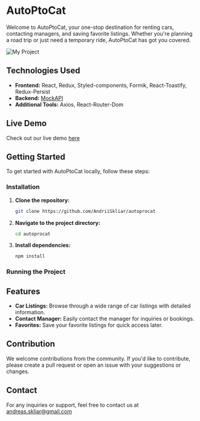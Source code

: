# AutoPtoCat

Welcome to AutoPtoCat, your one-stop destination for renting cars, contacting
managers, and saving favorite listings. Whether you're planning a road trip or
just need a temporary ride, AutoPtoCat has got you covered.

![My Project](./assets/img/page-readme.jpg)

## Technologies Used

- **Frontend:** React, Redux, Styled-components, Formik, React-Toastify,
  Redux-Persist
- **Backend:** [MockAPI](https://mockapi.io/)
- **Additional Tools:** Axios, React-Router-Dom

## Live Demo

Check out our live demo [here](https://andriiskliar.github.io/autoprocat/)

## Getting Started

To get started with AutoPtoCat locally, follow these steps:

### Installation

1. **Clone the repository:**

   ```bash
   git clone https://github.com/AndriiSkliar/autoprocat
   ```

2. **Navigate to the project directory:**

   ```bash
   cd autoprocat
   ```

3. **Install dependencies:**
   ```bash
   npm install
   ```

### Running the Project

## Features

- **Car Listings:** Browse through a wide range of car listings with detailed
  information.
- **Contact Manager:** Easily contact the manager for inquiries or bookings.
- **Favorites:** Save your favorite listings for quick access later.

## Contribution

We welcome contributions from the community. If you'd like to contribute, please
create a pull request or open an issue with your suggestions or changes.

## Contact

For any inquiries or support, feel free to contact us at
andreas.skliar@gmail.com
